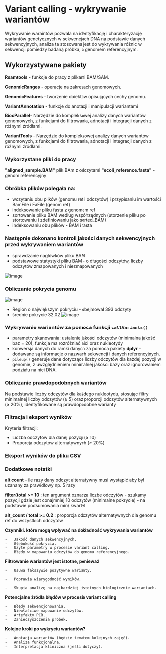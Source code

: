 
# Variant calling - wykrywanie wariantów 
Wykrywanie waraintów pozwala na identyfikację i charakteryzację wariantów genetycznych w sekwencjach DNA na podstawie danych sekwencyjnych, analiza ta stosowana jest do wykrywania różnic w sekwencji pomiedzy badaną próbka, a genomem referencyjnym.

## Wykorzystywane pakiety 

**Rsamtools** - funkcje do pracy z plikami BAM/SAM.

**GenomicRanges** - operacje na zakresach genomowych.

**GenomicFeatures** -  tworzenie obiektów opisujących cechy genomu.

**VariantAnnotation** -  funkcje do anotacji i manipulacji wariantami

**BiocParallel**- Narzędzie do kompleksowej analizy danych wariantów genomowych, z funkcjami do filtrowania, adnotacji i integracji danych z różnymi źródłami.

**VariantTools** - Narzędzie do kompleksowej analizy danych wariantów genomowych, z funkcjami do filtrowania, adnotacji i integracji danych z różnymi źródłami.

### Wykorzystane pliki do pracy 

 **"aligned_sample.BAM"**  plik BAm z odczytami 
 **"ecoli_reference.fasta"** - genom referencyjny 


### Obróbka plików polegała na:
- wczytaniu obu plików (genomu ref i odczytów) i przypisaniu im wartośći BamFile i FaFile (genom ref)
- indeksowanie pliku fasta z genomem ref
- sortowanie pliku BAM według współrzędnych (utorzenie pliku po stortowaniu i zdefiniowaniu jako sorted_BAM)
- indeksowaniu obu plików - BAM i fasta

### Następnie dokonano kontroli jakości danych sekwencyjnych przed wykrywaniem wariantów 
- sprawdzanie nagłówków pliku BAM
- podstawowe statystyki pliku BAM - o długości odczytów, liczby odczytów zmapowanych i niezmapowanych
  
![image](https://github.com/user-attachments/assets/97713a10-d778-4ea0-a4f3-ad1fb9d6a0b9)

### Obliczanie pokrycia genomu 

![image](https://github.com/user-attachments/assets/f4fc2cc4-66e7-4e14-a376-b9ba9ba59de4)
- Region o największym pokryciu - obejmował 393 odczyty
- średnie pokrycie 32.02 
![image](https://github.com/user-attachments/assets/54e75cd7-a2a3-4f46-a106-49cada9e2df7)

### Wykrywanie wariantów za pomoca funkcji `callVariants()`
- parametry skanowania: ustalenie jakości odczytów (minimalna jakość baz = 20), funkcja ma rozróżniać nici oraz nukleotydy
- konwersja danych do ramki danych za pomoca pakiety **dplyr** - dodawane są informacje o nazwach sekwencji i danych referencyjnych.
- `pileup()` generuje dane dotyczące liczby odczytów dla każdej pozycji w genomie, z uwzględnieniem minimalnej jakości bazy oraz ignorowaniem podziału na nici DNA.

### Obliczanie prawdopodobnych wariantów

Na podstawie liczby odczytów dla każdego nukleotydu, stosując filtry minimalnej liczby odczytów (≥ 5) oraz proporcji odczytów alternatywnych (≥ 20%), identyfikowane są prawdopodobne warianty

### Filtracja i eksport wyników
 Kryteria filtracji:
- Liczba odczytów dla danej pozycji (≥ 10)
- Proporcja odczytów alternatywnych (≥ 20%)

### Eksport wyników do **pliku CSV** 


### Dodatkowe notatki 
**alt count** - ile razy dany odczyt alternatywny musi wystąpić aby był uzanany za prawidłowy np. 5 razy

**filter(total \>= 10** : ten argument oznacza liczbe odczytów - szukamy pozycji gdzie jest conajmniej 10 odczytów (minimalne pokrycie) - na podstawie podsumowania min/ kwartyl

**alt_count / total \>= 0.2** : proporcja odczytów alternatywnych dla genomu ref do wszystkich odczytów

 **Czynniki. które mogą wpływać na dokładność wykrywania wariantów**

    -   Jakość danych sekwencyjnych.
    -   Głębokość pokrycia.
    -   Użyte parametry w procesie variant calling.
    -   Błędy w mapowaniu odczytów do genomu referencyjnego.

 **Filtrowanie wariantów jest istotne, ponieważ**
 
    -   Usuwa fałszywie pozytywne warianty.

    -   Poprawia wiarygodność wyników.
    
    -   Skupia analizę na najbardziej istotnych biologicznie wariantach.

**Potencjalne źródła błędów w procesie variant calling**

    -   Błędy sekwencjonowania.
    -   Niewłaściwe mapowanie odczytów.
    -   Artefakty PCR.
    -   Zanieczyszczenia próbek.

**Kolejne kroki po wykryciu wariantów?**

    -   Anotacja wariantów (będzie tematem kolejnych zajęć).
    -   Analiza funkcjonalna.
    -   Interpretacja kliniczna (jeśli dotyczy).
